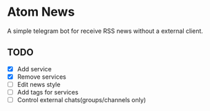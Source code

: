 # Atom News

A simple telegram bot for receive RSS news without a external client.


## TODO

  - [x] Add service
  - [x] Remove services
  - [ ] Edit news style
  - [ ] Add tags for services
  - [ ] Control external chats(groups/channels only)
